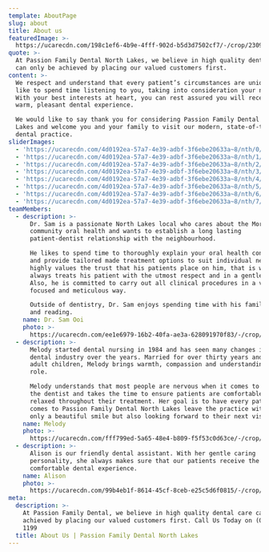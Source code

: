 ```yaml
---
template: AboutPage
slug: about
title: About us
featuredImage: >-
  https://ucarecdn.com/198c1ef6-4b9e-4fff-902d-b5d3d7502cf7/-/crop/2309x1270/0,462/-/preview/
quote: >-
  At Passion Family Dental North Lakes, we believe in high quality dental care
  can only be achieved by placing our valued customers first. 
content: >-
  We respect and understand that every patient’s circumstances are unique. We
  like to spend time listening to you, taking into consideration your needs.
  With your best interests at heart, you can rest assured you will receive a
  warm, pleasant dental experience.

  We would like to say thank you for considering Passion Family Dental North
  Lakes and welcome you and your family to visit our modern, state-of-the-art
  dental practice. 
sliderImages:
  - 'https://ucarecdn.com/4d0192ea-57a7-4e39-adbf-3f6ebe20633a~8/nth/0/'
  - 'https://ucarecdn.com/4d0192ea-57a7-4e39-adbf-3f6ebe20633a~8/nth/1/'
  - 'https://ucarecdn.com/4d0192ea-57a7-4e39-adbf-3f6ebe20633a~8/nth/2/'
  - 'https://ucarecdn.com/4d0192ea-57a7-4e39-adbf-3f6ebe20633a~8/nth/3/'
  - 'https://ucarecdn.com/4d0192ea-57a7-4e39-adbf-3f6ebe20633a~8/nth/4/'
  - 'https://ucarecdn.com/4d0192ea-57a7-4e39-adbf-3f6ebe20633a~8/nth/5/'
  - 'https://ucarecdn.com/4d0192ea-57a7-4e39-adbf-3f6ebe20633a~8/nth/6/'
  - 'https://ucarecdn.com/4d0192ea-57a7-4e39-adbf-3f6ebe20633a~8/nth/7/'
teamMembers:
  - description: >-
      Dr. Sam is a passionate North Lakes local who cares about the Moreton Bay
      community oral health and wants to establish a long lasting
      patient-dentist relationship with the neighbourhood. 

      He likes to spend time to thoroughly explain your oral health condition
      and provide tailored made treatment options to suit individual needs. He
      highly values the trust that his patients place on him, that is why he
      always treats his patient with the utmost respect and in a gentle manner.
      Also, he is committed to carry out all clinical procedures in a very
      focused and meticulous way.

      Outside of dentistry, Dr. Sam enjoys spending time with his family, nature
      and reading. 
    name: Dr. Sam Ooi
    photo: >-
      https://ucarecdn.com/ee1e6979-16b2-40fa-ae3a-628091970f83/-/crop/747x752/633,145/-/preview/-/enhance/50/
  - description: >-
      Melody started dental nursing in 1984 and has seen many changes in the
      dental industry over the years. Married for over thirty years and with two
      adult children, Melody brings warmth, compassion and understanding to her
      role.

      Melody understands that most people are nervous when it comes to visiting
      the dentist and takes the time to ensure patients are comfortable and
      relaxed throughout their treatment. Her goal is to have every patient who
      comes to Passion Family Dental North Lakes leave the practice with not
      only a beautiful smile but also looking forward to their next visit.
    name: Melody
    photo: >-
      https://ucarecdn.com/fff799ed-5a65-48e4-b809-f5f53c0d63ce/-/crop/875x927/639,50/-/preview/-/enhance/50/
  - description: >-
      Alison is our friendly dental assistant. With her gentle caring
      personality, she always makes sure that our patients receive the most
      comfortable dental experience.
    name: Alison
    photo: >-
      https://ucarecdn.com/99b4eb1f-8614-45cf-8ceb-e25c5d6f0815/-/crop/676x686/405,474/-/preview/-/enhance/50/
meta:
  description: >-
    At Passion Family Dental, we believe in high quality dental care can only be
    achieved by placing our valued customers first. Call Us Today on (07) 3465
    1199
  title: About Us | Passion Family Dental North Lakes
---
```


